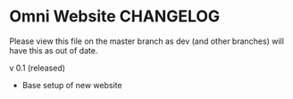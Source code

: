 # Omni Website CHANGELOG
Please view this file on the master branch as dev (and other branches) will have this as out of date.

v 0.1 (released)
- Base setup of new website